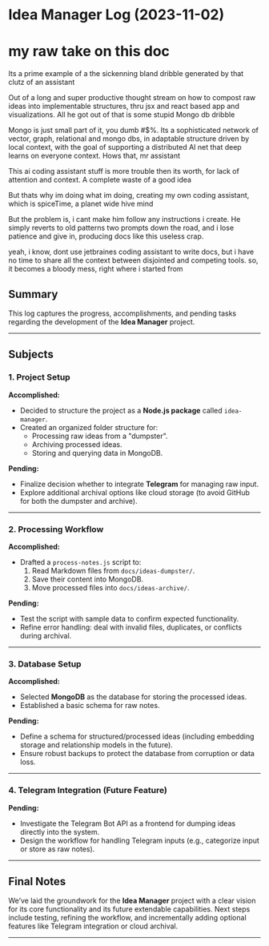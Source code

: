 # Idea Manager Log (2023-11-02)

# my raw take on this doc

Its a prime example of a the sickenning bland dribble generated by that clutz of an assistant

Out of a long and super productive thought stream on how to compost raw ideas into implementable structures, thru jsx
and react based app and visualizations.
All he got out of that is some stupid Mongo db dribble

Mongo is just small part of it, you dumb #$%. Its a sophisticated network of vector, graph, relational and mongo dbs, in
adaptable structure driven by local context,
with the goal of supporting a distributed AI net that deep learns on everyone context.
Hows that, mr assistant

This ai coding assistant stuff is more trouble then its worth, for lack of attention and context. A complete waste of a
good idea

But thats why im doing what im doing, creating my own coding assistant, which is spiceTime, a planet wide hive mind

But the problem is, i cant make him follow any instructions i create. He simply reverts to old patterns two prompts
down the road, and i lose patience and give in, producing docs like this useless crap.

yeah, i know, dont use jetbraines coding assistant to write docs, but i have no time to share all the context between
disjointed and competing tools. so, it becomes a bloody mess, right where i started from

## Summary

This log captures the progress, accomplishments, and pending tasks regarding the development of the **Idea Manager**
project.

---

## Subjects

### 1. Project Setup

**Accomplished:**

- Decided to structure the project as a **Node.js package** called `idea-manager`.
- Created an organized folder structure for:
    - Processing raw ideas from a "dumpster".
    - Archiving processed ideas.
    - Storing and querying data in MongoDB.

**Pending:**

- Finalize decision whether to integrate **Telegram** for managing raw input.
- Explore additional archival options like cloud storage (to avoid GitHub for both the dumpster and archive).

---

### 2. Processing Workflow

**Accomplished:**

- Drafted a `process-notes.js` script to:
    1. Read Markdown files from `docs/ideas-dumpster/`.
    2. Save their content into MongoDB.
    3. Move processed files into `docs/ideas-archive/`.

**Pending:**

- Test the script with sample data to confirm expected functionality.
- Refine error handling: deal with invalid files, duplicates, or conflicts during archival.

---

### 3. Database Setup

**Accomplished:**

- Selected **MongoDB** as the database for storing the processed ideas.
- Established a basic schema for raw notes.

**Pending:**

- Define a schema for structured/processed ideas (including embedding storage and relationship models in the future).
- Ensure robust backups to protect the database from corruption or data loss.

---

### 4. Telegram Integration (Future Feature)

**Pending:**

- Investigate the Telegram Bot API as a frontend for dumping ideas directly into the system.
- Design the workflow for handling Telegram inputs (e.g., categorize input or store as raw notes).

---

## Final Notes

We’ve laid the groundwork for the **Idea Manager** project with a clear vision for its core functionality and its future
extendable capabilities. Next steps include testing, refining the workflow, and incrementally adding optional features
like Telegram integration or cloud archival.

---
